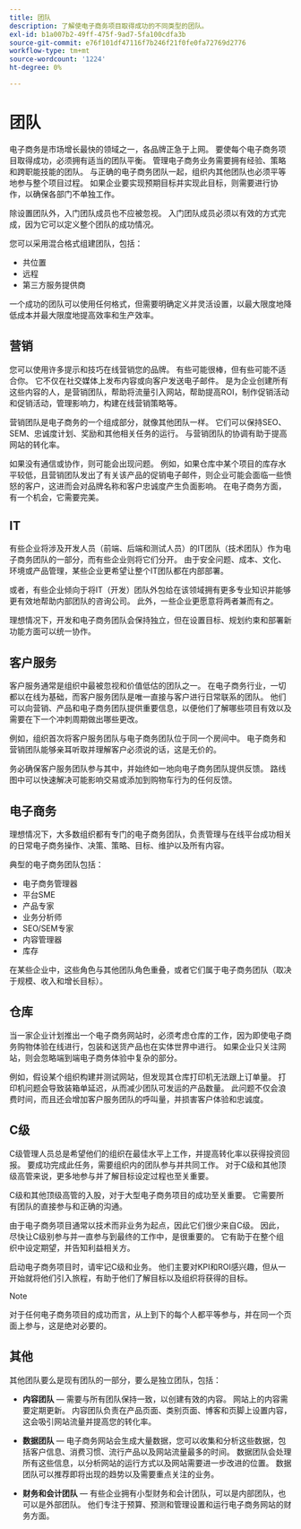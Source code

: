 ```yaml
---
title: 团队
description: 了解使电子商务项目取得成功的不同类型的团队。
exl-id: b1a007b2-49ff-475f-9ad7-5fa100cdfa3b
source-git-commit: e76f101df47116f7b246f21f0fe0fa72769d2776
workflow-type: tm+mt
source-wordcount: '1224'
ht-degree: 0%

---
```


# 团队

电子商务是市场增长最快的领域之一，各品牌正急于上网。 要使每个电子商务项目取得成功，必须拥有适当的团队平衡。 管理电子商务业务需要拥有经验、策略和跨职能技能的团队。 与正确的电子商务团队一起，组织内其他团队也必须平等地参与整个项目过程。 如果企业要实现预期目标并实现此目标，则需要进行协作，以确保各部门不单独工作。

除设置团队外，入门团队成员也不应被忽视。 入门团队成员必须以有效的方式完成，因为它可以定义整个团队的成功情况。

您可以采用混合格式组建团队，包括：

- 共位置
- 远程
- 第三方服务提供商

一个成功的团队可以使用任何格式，但需要明确定义并灵活设置，以最大限度地降低成本并最大限度地提高效率和生产效率。

## 营销

您可以使用许多提示和技巧在线营销您的品牌。 有些可能很棒，但有些可能不适合你。 它不仅在社交媒体上发布内容或向客户发送电子邮件。 是为企业创建所有这些内容的人，是营销团队，帮助将流量引入网站，帮助提高ROI，制作促销活动和促销活动，管理影响力，构建在线营销策略等。

营销团队是电子商务的一个组成部分，就像其他团队一样。 它们可以保持SEO、SEM、忠诚度计划、奖励和其他相关任务的运行。 与营销团队的协调有助于提高网站的转化率。

如果没有通信或协作，则可能会出现问题。 例如，如果仓库中某个项目的库存水平较低，且营销团队发出了有关该产品的促销电子邮件，则企业可能会面临一些愤怒的客户，这进而会对品牌名称和客户忠诚度产生负面影响。 在电子商务方面，有一个机会，它需要完美。

## IT

有些企业将涉及开发人员（前端、后端和测试人员）的IT团队（技术团队）作为电子商务团队的一部分，而有些企业则将它们分开。 由于安全问题、成本、文化、环境或产品管理，某些企业更希望让整个IT团队都在内部部署。

或者，有些企业倾向于将IT（开发）团队外包给在该领域拥有更多专业知识并能够更有效地帮助内部团队的咨询公司。 此外，一些企业更愿意将两者兼而有之。

理想情况下，开发和电子商务团队会保持独立，但在设置目标、规划约束和部署新功能方面可以统一协作。

## 客户服务

客户服务通常是组织中最被忽视和价值低估的团队之一。 在电子商务行业，一切都以在线为基础，而客户服务团队是唯一直接与客户进行日常联系的团队。 他们可以向营销、产品和电子商务团队提供重要信息，以便他们了解哪些项目有效以及需要在下一个冲刺周期做出哪些更改。

例如，组织首次将客户服务团队与电子商务团队位于同一个房间中。 电子商务和营销团队能够亲耳听取并理解客户必须说的话，这是无价的。

务必确保客户服务团队参与其中，并始终如一地向电子商务团队提供反馈。 路线图中可以快速解决可能影响交易或添加到购物车行为的任何反馈。

## 电子商务

理想情况下，大多数组织都有专门的电子商务团队，负责管理与在线平台成功相关的日常电子商务操作、决策、策略、目标、维护以及所有内容。

典型的电子商务团队包括：

- 电子商务管理器
- 平台SME
- 产品专家
- 业务分析师
- SEO/SEM专家
- 内容管理器
- 库存

在某些企业中，这些角色与其他团队角色重叠，或者它们属于电子商务团队（取决于规模、收入和增长目标）。

## 仓库

当一家企业计划推出一个电子商务网站时，必须考虑仓库的工作，因为即使电子商务购物体验在线进行，包装和送货产品也在实体世界中进行。 如果企业只关注网站，则会忽略端到端电子商务体验中复杂的部分。

例如，假设某个组织构建并测试网站，但发现其仓库打印机无法跟上订单量。 打印机问题会导致装箱单延迟，从而减少团队可发运的产品数量。 此问题不仅会浪费时间，而且还会增加客户服务团队的呼叫量，并损害客户体验和忠诚度。

## C级

C级管理人员总是希望他们的组织在最佳水平上工作，并提高转化率以获得投资回报。 要成功完成此任务，需要组织内的团队参与并共同工作。 对于C级和其他顶级高管来说，更多地参与并了解目标设定过程也至关重要。

C级和其他顶级高管的入股，对于大型电子商务项目的成功至关重要。 它需要所有团队的直接参与和正确的沟通。

由于电子商务项目通常以技术而非业务为起点，因此它们很少来自C级。 因此，尽快让C级别参与并一直参与到最终的工作中，是很重要的。 它有助于在整个组织中设定期望，并告知利益相关方。

启动电子商务项目时，请牢记C级和业务。 他们主要对KPI和ROI感兴趣，但从一开始就将他们引入旅程，有助于他们了解目标以及组织将获得的目标。

>[!NOTE]
>
>对于任何电子商务项目的成功而言，从上到下的每个人都平等参与，并在同一个页面上参与，这是绝对必要的。

## 其他

其他团队要么是现有团队的一部分，要么是独立团队，包括：

- **内容团队** — 需要与所有团队保持一致，以创建有效的内容。 网站上的内容需要定期更新。 内容团队负责在产品页面、类别页面、博客和页脚上设置内容，这会吸引网站流量并提高您的转化率。

- **数据团队** — 电子商务网站会生成大量数据，您可以收集和分析这些数据，包括客户信息、消费习惯、流行产品以及网站流量最多的时间。 数据团队会处理所有这些信息，以分析网站的运行方式以及网站需要进一步改进的位置。 数据团队可以推荐即将出现的趋势以及需要重点关注的业务。

- **财务和会计团队** — 有些企业拥有小型财务和会计团队，可以是内部团队，也可以是外部团队。 他们专注于预算、预测和管理设置和运行电子商务网站的财务方面。
